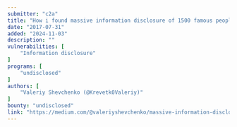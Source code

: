```yaml
---
submitter: "c2a"
title: "How i found massive information disclosure of 1500 famous people"
date: "2017-07-31"
added: "2024-11-03"
description: ""
vulnerabilities: [
    "Information disclosure"
]
programs: [
    "undisclosed"
]
authors: [
    "Valeriy Shevchenko (@Krevetk0Valeriy)"
]
bounty: "undisclosed"
link: "https://medium.com/@valeriyshevchenko/massive-information-disclosure-of-1500-famous-people-b1b950fa657"
---
```




